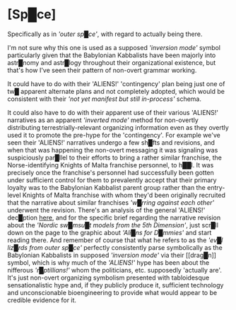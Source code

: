 # [Sp█ce]


Specifically as in *'outer sp█ce'*, with regard to actually being there.

I'm not sure why this one is used as a supposed *'inversion mode'* symbol particularly given that the Babylonian Kabbalists have been majorly into astr█nomy and astr█logy throughout their organizational existence, but that's how I've seen their pattern of non-overt grammar working.

It could have to do with their 'ALIENS!' 'contingency' plan being just one of tw█ apparent alternate plans and not completely adopted, which would be consistent with their *'not yet manifest but still in-process'* schema.

It could also have to do with their apparent use of their various 'ALIENS!' narratives as an apparent *'inverted mode'* method for non-overtly distributing terrestrially-relevant organizing information even as they overtly used it to promote the pre-hype for the 'contingency'.  For example we've seen their 'ALIENS!' narratives undergo a few sh█fts and revisions, and when that was happening the non-overt messaging it was signaling was suspiciously par█llel to their efforts to bring a rather similar franchise, the Norse-identifying Knights of Malta franchise personnel, to h██l.  It was precisely once the franchise's personnel had successfully been gotten under sufficient control for them to prevalently accept that their primary loyalty was to the Babylonian Kabbalist parent group rather than the entry-level Knights of Malta franchise with whom they'd been originally recruited that the narrative about similar franchises *'w█rring against each other'* underwent the revision.  There's an analysis of the general 'ALIENS!' dec█ption [here](https://web.archive.org/web/20191111161651/http://redefininggod.com/2016/02/the-cia-the-x-files-and-the-north-korean-h-bomb-a-coordinated-campaign/), and for the specific brief regarding the narrative revision about the *'Nordic sw█msu█t models from the 5th Dimension'*, just scr█ll down on the page to the graphic about *'Ali█ns for D█mmies'* and start reading there.  And remember of course that what he refers to as the *'ev█l liz█rds from outer sp█ce'* perfectly consistently parse symbolically as the Babylonian Kabbalists in supposed *'inversion mode'* via their [[drag█n]] symbol, which is why much of the *'ALIENS!'* hype has been about the nifferous *'r█ptillians!'* whom the politicians, etc. supposedly 'actually are'.  It's just non-overt organizing symbolism presented with tabloidesque sensationalistic hype and, if they publicly produce it, sufficient technology and unconscionable bioengineering to provide what would appear to be credible evidence for it.